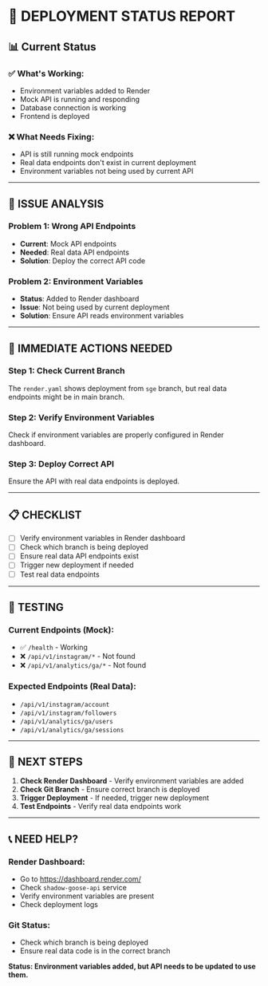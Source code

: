 # 🚀 DEPLOYMENT STATUS REPORT

## **📊 Current Status**

### **✅ What's Working:**
- Environment variables added to Render
- Mock API is running and responding
- Database connection is working
- Frontend is deployed

### **❌ What Needs Fixing:**
- API is still running mock endpoints
- Real data endpoints don't exist in current deployment
- Environment variables not being used by current API

---

## **🔧 ISSUE ANALYSIS**

### **Problem 1: Wrong API Endpoints**
- **Current**: Mock API endpoints
- **Needed**: Real data API endpoints
- **Solution**: Deploy the correct API code

### **Problem 2: Environment Variables**
- **Status**: Added to Render dashboard
- **Issue**: Not being used by current deployment
- **Solution**: Ensure API reads environment variables

---

## **🚀 IMMEDIATE ACTIONS NEEDED**

### **Step 1: Check Current Branch**
The `render.yaml` shows deployment from `sge` branch, but real data endpoints might be in main branch.

### **Step 2: Verify Environment Variables**
Check if environment variables are properly configured in Render dashboard.

### **Step 3: Deploy Correct API**
Ensure the API with real data endpoints is deployed.

---

## **📋 CHECKLIST**

- [ ] Verify environment variables in Render dashboard
- [ ] Check which branch is being deployed
- [ ] Ensure real data API endpoints exist
- [ ] Trigger new deployment if needed
- [ ] Test real data endpoints

---

## **🧪 TESTING**

### **Current Endpoints (Mock):**
- ✅ `/health` - Working
- ❌ `/api/v1/instagram/*` - Not found
- ❌ `/api/v1/analytics/ga/*` - Not found

### **Expected Endpoints (Real Data):**
- `/api/v1/instagram/account`
- `/api/v1/instagram/followers`
- `/api/v1/analytics/ga/users`
- `/api/v1/analytics/ga/sessions`

---

## **🎯 NEXT STEPS**

1. **Check Render Dashboard** - Verify environment variables are added
2. **Check Git Branch** - Ensure correct branch is deployed
3. **Trigger Deployment** - If needed, trigger new deployment
4. **Test Endpoints** - Verify real data endpoints work

---

## **📞 NEED HELP?**

### **Render Dashboard:**
- Go to https://dashboard.render.com/
- Check `shadow-goose-api` service
- Verify environment variables are present
- Check deployment logs

### **Git Status:**
- Check which branch is being deployed
- Ensure real data code is in the correct branch

**Status: Environment variables added, but API needs to be updated to use them.** 